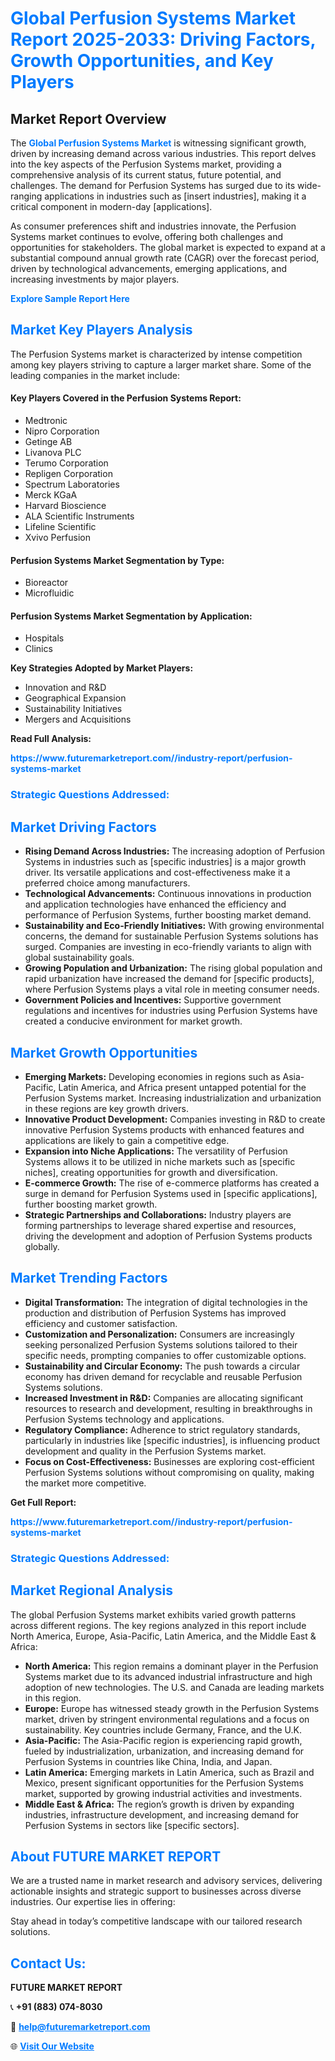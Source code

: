 <h1 style="color: #007BFF;">Global Perfusion Systems Market Report 2025-2033: Driving Factors, Growth Opportunities, and Key Players</h1>

<section id="overview">
<h2>Market Report Overview</h2>
<p>The <a href="https://www.futuremarketreport.com//industry-report/perfusion-systems-market" style="color: #007BFF; text-decoration: none;"><strong>Global Perfusion Systems Market</strong></a> is witnessing significant growth, driven by increasing demand across various industries. This report delves into the key aspects of the Perfusion Systems market, providing a comprehensive analysis of its current status, future potential, and challenges. The demand for Perfusion Systems has surged due to its wide-ranging applications in industries such as [insert industries], making it a critical component in modern-day [applications].</p>
<p>As consumer preferences shift and industries innovate, the Perfusion Systems market continues to evolve, offering both challenges and opportunities for stakeholders. The global market is expected to expand at a substantial compound annual growth rate (CAGR) over the forecast period, driven by technological advancements, emerging applications, and increasing investments by major players.</p>
</section>

<section id="overview">
<p><a href="https://www.futuremarketreport.com//request-sample/reportId=58412" style="color: #007BFF; text-decoration: none;"><strong>Explore Sample Report Here</strong></a></p>
</section>

<section id="key-players">
<h2 style="color: #007BFF;">Market Key Players Analysis</h2>
<p>The Perfusion Systems market is characterized by intense competition among key players striving to capture a larger market share. Some of the leading companies in the market include:</p>
<h4>Key Players Covered in the Perfusion Systems Report:</h4>
<ul><li>Medtronic</li><li>Nipro Corporation</li><li>Getinge AB</li><li>Livanova PLC</li><li>Terumo Corporation</li><li>Repligen Corporation</li><li>Spectrum Laboratories</li><li>Merck KGaA</li><li>Harvard Bioscience</li><li>ALA Scientific Instruments</li><li>Lifeline Scientific</li><li>Xvivo Perfusion</li></ul>
<h4>Perfusion Systems Market Segmentation by Type:</h4>
<ul><li>Bioreactor</li><li>Microfluidic</li></ul>

<h4>Perfusion Systems Market Segmentation by Application:</h4>
<ul><li>Hospitals</li><li>Clinics</li></ul>
<p><strong>Key Strategies Adopted by Market Players:</strong></p>
<ul>
<li>Innovation and R&D</li>
<li>Geographical Expansion</li>
<li>Sustainability Initiatives</li>
<li>Mergers and Acquisitions</li>
</ul>
</section>

<section>
<p><strong>Read Full Analysis: </strong></p><a href="https://www.futuremarketreport.com//industry-report/perfusion-systems-market" style="color: #007BFF; text-decoration: none;"><strong>https://www.futuremarketreport.com//industry-report/perfusion-systems-market</strong></a>
<h3 style="color: #007BFF;">Strategic Questions Addressed:</h3>
</section>

<section id="driving-factors">
<h2 style="color: #007BFF;">Market Driving Factors</h2>
<ul>
<li><strong>Rising Demand Across Industries:</strong> The increasing adoption of Perfusion Systems in industries such as [specific industries] is a major growth driver. Its versatile applications and cost-effectiveness make it a preferred choice among manufacturers.</li>
<li><strong>Technological Advancements:</strong> Continuous innovations in production and application technologies have enhanced the efficiency and performance of Perfusion Systems, further boosting market demand.</li>
<li><strong>Sustainability and Eco-Friendly Initiatives:</strong> With growing environmental concerns, the demand for sustainable Perfusion Systems solutions has surged. Companies are investing in eco-friendly variants to align with global sustainability goals.</li>
<li><strong>Growing Population and Urbanization:</strong> The rising global population and rapid urbanization have increased the demand for [specific products], where Perfusion Systems plays a vital role in meeting consumer needs.</li>
<li><strong>Government Policies and Incentives:</strong> Supportive government regulations and incentives for industries using Perfusion Systems have created a conducive environment for market growth.</li>
</ul>
</section>

<section id="growth-opportunities">
<h2 style="color: #007BFF;">Market Growth Opportunities</h2>
<ul>
<li><strong>Emerging Markets:</strong> Developing economies in regions such as Asia-Pacific, Latin America, and Africa present untapped potential for the Perfusion Systems market. Increasing industrialization and urbanization in these regions are key growth drivers.</li>
<li><strong>Innovative Product Development:</strong> Companies investing in R&D to create innovative Perfusion Systems products with enhanced features and applications are likely to gain a competitive edge.</li>
<li><strong>Expansion into Niche Applications:</strong> The versatility of Perfusion Systems allows it to be utilized in niche markets such as [specific niches], creating opportunities for growth and diversification.</li>
<li><strong>E-commerce Growth:</strong> The rise of e-commerce platforms has created a surge in demand for Perfusion Systems used in [specific applications], further boosting market growth.</li>
<li><strong>Strategic Partnerships and Collaborations:</strong> Industry players are forming partnerships to leverage shared expertise and resources, driving the development and adoption of Perfusion Systems products globally.</li>
</ul>
</section>

<section id="trending-factors">
<h2 style="color: #007BFF;">Market Trending Factors</h2>
<ul>
<li><strong>Digital Transformation:</strong> The integration of digital technologies in the production and distribution of Perfusion Systems has improved efficiency and customer satisfaction.</li>
<li><strong>Customization and Personalization:</strong> Consumers are increasingly seeking personalized Perfusion Systems solutions tailored to their specific needs, prompting companies to offer customizable options.</li>
<li><strong>Sustainability and Circular Economy:</strong> The push towards a circular economy has driven demand for recyclable and reusable Perfusion Systems solutions.</li>
<li><strong>Increased Investment in R&D:</strong> Companies are allocating significant resources to research and development, resulting in breakthroughs in Perfusion Systems technology and applications.</li>
<li><strong>Regulatory Compliance:</strong> Adherence to strict regulatory standards, particularly in industries like [specific industries], is influencing product development and quality in the Perfusion Systems market.</li>
<li><strong>Focus on Cost-Effectiveness:</strong> Businesses are exploring cost-efficient Perfusion Systems solutions without compromising on quality, making the market more competitive.</li>
</ul>
</section>

<section>
<p><strong>Get Full Report: </strong></p><a href="https://www.futuremarketreport.com//industry-report/perfusion-systems-market" style="color: #007BFF; text-decoration: none;"><strong>https://www.futuremarketreport.com//industry-report/perfusion-systems-market</strong></a>
<h3 style="color: #007BFF;">Strategic Questions Addressed:</h3>
</section>


<section id="regional-analysis">
<h2 style="color: #007BFF;">Market Regional Analysis</h2>
<p>The global Perfusion Systems market exhibits varied growth patterns across different regions. The key regions analyzed in this report include North America, Europe, Asia-Pacific, Latin America, and the Middle East & Africa:</p>
<ul>
<li><strong>North America:</strong> This region remains a dominant player in the Perfusion Systems market due to its advanced industrial infrastructure and high adoption of new technologies. The U.S. and Canada are leading markets in this region.</li>
<li><strong>Europe:</strong> Europe has witnessed steady growth in the Perfusion Systems market, driven by stringent environmental regulations and a focus on sustainability. Key countries include Germany, France, and the U.K.</li>
<li><strong>Asia-Pacific:</strong> The Asia-Pacific region is experiencing rapid growth, fueled by industrialization, urbanization, and increasing demand for Perfusion Systems in countries like China, India, and Japan.</li>
<li><strong>Latin America:</strong> Emerging markets in Latin America, such as Brazil and Mexico, present significant opportunities for the Perfusion Systems market, supported by growing industrial activities and investments.</li>
<li><strong>Middle East & Africa:</strong> The region’s growth is driven by expanding industries, infrastructure development, and increasing demand for Perfusion Systems in sectors like [specific sectors].</li>
</ul>
</section>

<footer>
<h2 style="color: #007BFF;">About FUTURE MARKET REPORT</h2>
<p>We are a trusted name in market research and advisory services, delivering actionable insights and strategic support to businesses across diverse industries. Our expertise lies in offering:</p>

<p>Stay ahead in today’s competitive landscape with our tailored research solutions.</p>

<h2 style="color: #007BFF;">Contact Us:</h2>
<p><strong>FUTURE MARKET REPORT</strong></p>
<p>📞 <strong>+91 (883) 074-8030</strong></p>
<p>📧 <strong><a href="mailto:help@futuremarketreport.com" style="color: #007BFF;">help@futuremarketreport.com</a></strong></p>
<p>🌐 <strong><a href="https://www.futuremarketreport.com/" style="color: #007BFF;">Visit Our Website</a></strong></p>
</footer>